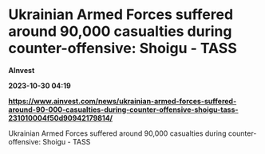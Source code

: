 # Ukrainian Armed Forces suffered around 90,000 casualties during counter-offensive: Shoigu - TASS
**AInvest**

**2023-10-30 04:19**

**https://www.ainvest.com/news/ukrainian-armed-forces-suffered-around-90-000-casualties-during-counter-offensive-shoigu-tass-231010004f50d90942179814/**

Ukrainian Armed Forces suffered around 90,000 casualties during counter-offensive: Shoigu - TASS
